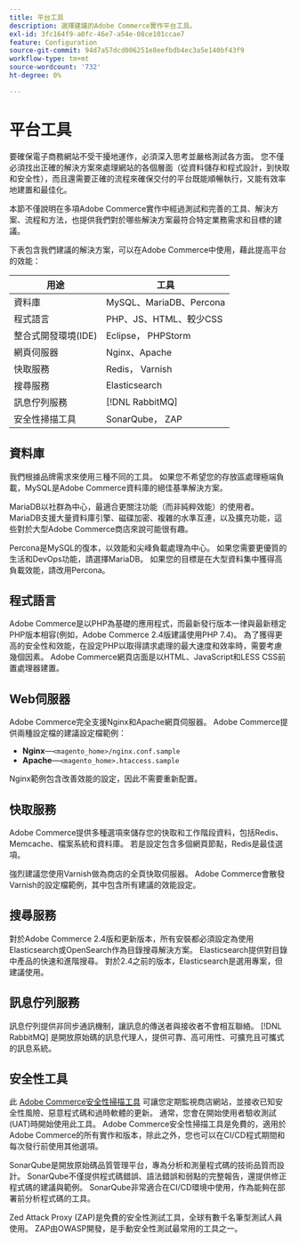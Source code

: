 ```yaml
---
title: 平台工具
description: 選擇建議的Adobe Commerce實作平台工具。
exl-id: 3fc164f9-a0fc-46e7-a54e-08ce101ccae7
feature: Configuration
source-git-commit: 94d7a57dcd006251e8eefbdb4ec3a5e140bf43f9
workflow-type: tm+mt
source-wordcount: '732'
ht-degree: 0%

---
```


# 平台工具

要確保電子商務網站不受干擾地運作，必須深入思考並嚴格測試各方面。 您不僅必須找出正確的解決方案來處理網站的各個層面（從資料儲存和程式設計，到快取和安全性），而且還需要正確的流程來確保交付的平台既能順暢執行，又能有效率地建置和最佳化。

本節不僅說明在多項Adobe Commerce實作中經過測試和完善的工具、解決方案、流程和方法，也提供我們對於哪些解決方案最符合特定業務需求和目標的建議。

下表包含我們建議的解決方案，可以在Adobe Commerce中使用，藉此提高平台的效能：

| 用途 | 工具 |
|------------------------------------------|-------------------------|
| 資料庫 | MySQL、MariaDB、Percona |
| 程式語言 | PHP、JS、HTML、較少CSS |
| 整合式開發環境(IDE) | Eclipse， PHPStorm |
| 網頁伺服器 | Nginx、Apache |
| 快取服務 | Redis， Varnish |
| 搜尋服務 | Elasticsearch |
| 訊息佇列服務 | [!DNL RabbitMQ] |
| 安全性掃描工具 | SonarQube， ZAP |

## 資料庫

我們根據品牌需求來使用三種不同的工具。 如果您不希望您的存放區處理極端負載，MySQL是Adobe Commerce資料庫的絕佳基準解決方案。

MariaDB以社群為中心，最適合更關注功能（而非純粹效能）的使用者。 MariaDB支援大量資料庫引擎、磁碟加密、複雜的水準互連，以及擴充功能，這些對於大型Adobe Commerce商店來說可能很有趣。

Percona是MySQL的復本，以效能和尖峰負載處理為中心。 如果您需要更優質的生活和DevOps功能，請選擇MariaDB。 如果您的目標是在大型資料集中獲得高負載效能，請改用Percona。

## 程式語言

Adobe Commerce是以PHP為基礎的應用程式，而最新發行版本一律與最新穩定PHP版本相容(例如，Adobe Commerce 2.4版建議使用PHP 7.4)。 為了獲得更高的安全性和效能，在設定PHP以取得請求處理的最大速度和效率時，需要考慮幾個因素。 Adobe Commerce網頁店面是以HTML、JavaScript和LESS CSS前置處理器建置。

## Web伺服器

Adobe Commerce完全支援Nginx和Apache網頁伺服器。 Adobe Commerce提供兩種設定檔的建議設定檔範例：

- **Nginx**—`<magento_home>/nginx.conf.sample`
- **Apache**—`<magento_home>.htaccess.sample`

Nginx範例包含改善效能的設定，因此不需要重新配置。

## 快取服務

Adobe Commerce提供多種選項來儲存您的快取和工作階段資料，包括Redis、Memcache、檔案系統和資料庫。 若是設定包含多個網頁節點，Redis是最佳選項。

強烈建議您使用Varnish做為商店的全頁快取伺服器。 Adobe Commerce會散發Varnish的設定檔範例，其中包含所有建議的效能設定。

## 搜尋服務

對於Adobe Commerce 2.4版和更新版本，所有安裝都必須設定為使用Elasticsearch或OpenSearch作為目錄搜尋解決方案。 Elasticsearch提供對目錄中產品的快速和進階搜尋。 對於2.4之前的版本，Elasticsearch是選用專案，但建議使用。

## 訊息佇列服務

訊息佇列提供非同步通訊機制，讓訊息的傳送者與接收者不會相互聯絡。 [!DNL RabbitMQ] 是開放原始碼的訊息代理人，提供可靠、高可用性、可擴充且可攜式的訊息系統。

## 安全性工具

此 [Adobe Commerce安全性掃描工具](https://docs.magento.com/user-guide/magento/security-scan.html) 可讓您定期監視商店網站，並接收已知安全性風險、惡意程式碼和過時軟體的更新。 通常，您會在開始使用者驗收測試(UAT)時開始使用此工具。 Adobe Commerce安全性掃描工具是免費的，適用於Adobe Commerce的所有實作和版本，除此之外，您也可以在CI/CD程式期間和每次發行前使用其他選項。

SonarQube是開放原始碼品質管理平台，專為分析和測量程式碼的技術品質而設計。 SonarQube不僅提供程式碼錯誤、語法錯誤和弱點的完整報告，還提供修正程式碼的建議與範例。 SonarQube非常適合在CI/CD環境中使用，作為能夠在部署前分析程式碼的工具。

Zed Attack Proxy (ZAP)是免費的安全性測試工具，全球有數千名筆型測試人員使用。 ZAP由OWASP開發，是手動安全性測試最常用的工具之一。
